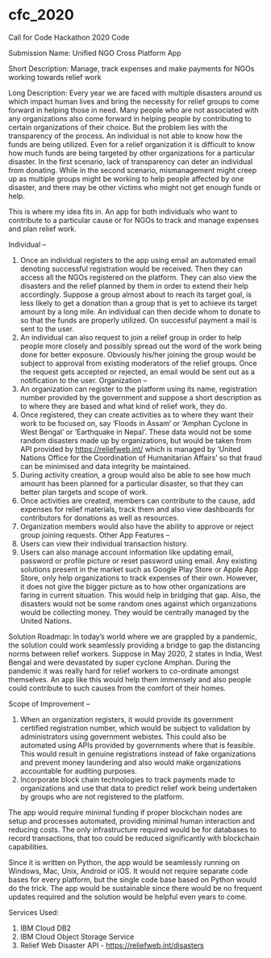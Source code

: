 # cfc_2020
Call for Code Hackathon 2020 Code

Submission Name: Unified NGO Cross Platform App

Short Description:
Manage, track expenses and make payments for NGOs working towards relief work

Long Description:
Every year we are faced with multiple disasters around us which impact human lives and bring the necessity for relief groups to come forward in helping those in need. Many people who are not associated with any organizations also come forward in helping people by contributing to certain organizations of their choice. But the problem lies with the transparency of the process. An individual is not able to know how the funds are being utilized. Even for a relief organization it is difficult to know how much funds are being targeted by other organizations for a particular disaster. In the first scenario, lack of transparency can deter an individual from donating. While in the second scenario, mismanagement might creep up as multiple groups might be working to help people affected by one disaster, and there may be other victims who might not get enough funds or help.

This is where my idea fits in. An app for both individuals who want to contribute to a particular cause or for NGOs to track and manage expenses and plan relief work.

Individual – 
1.	Once an individual registers to the app using email an automated email denoting successful registration would be received. Then they can access all the NGOs registered on the platform. They can also view the disasters and the relief planned by them in order to extend their help accordingly. Suppose a group almost about to reach its target goal, is less likely to get a donation than a group that is yet to achieve its target amount by a long mile. An individual can then decide whom to donate to so that the funds are properly utilized. On successful payment a mail is sent to the user.
2.	An individual can also request to join a relief group in order to help people more closely and possibly spread out the word of the work being done for better exposure. Obviously his/her joining the group would be subject to approval from existing moderators of the relief groups. Once the request gets accepted or rejected, an email would be sent out as a notification to the user.
Organization – 
1.	An organization can register to the platform using its name, registration number provided by the government and suppose a short description as to where they are based and what kind of relief work, they do.
2.	Once registered, they can create activities as to where they want their work to be focused on, say ‘Floods in Assam’ or ‘Amphan Cyclone in West Bengal’ or ‘Earthquake in Nepal’. These data would not be some random disasters made up by organizations, but would be taken from API provided by https://reliefweb.int/ which is managed by ‘United Nations Office for the Coordination of Humanitarian Affairs’ so that fraud can be minimised and data integrity be maintained.
3.	During activity creation, a group would also be able to see how much amount has been planned for a particular disaster, so that they can better plan targets and scope of work.
4.	Once activities are created, members can contribute to the cause, add expenses for relief materials, track them and also view dashboards for contributors for donations as well as resources.
5.	Organization members would also have the ability to approve or reject group joining requests.
Other App Features –
1.	Users can view their individual transaction history.
2.	Users can also manage account information like updating email, password or profile picture or reset password using email.
Any existing solutions present in the market such as Google Play Store or Apple App Store, only help organizations to track expenses of their own. However, it does not give the bigger picture as to how other organizations are faring in current situation. This would help in bridging that gap. Also, the disasters would not be some random ones against which organizations would be collecting money. They would be centrally managed by the United Nations.

Solution Roadmap:
In today’s world where we are grappled by a pandemic, the solution could work seamlessly providing a bridge to gap the distancing norms between relief workers. Suppose in May 2020, 2 states in India, West Bengal and were devastated by super cyclone Amphan. During the pandemic it was really hard for relief workers to co-ordinate amongst themselves. An app like this would help them immensely and also people could contribute to such causes from the comfort of their homes.

Scope of Improvement –
1.	When an organization registers, it would provide its government certified registration number, which would be subject to validation by administrators using government webistes. This could also be automated using APIs provided by governments where that is feasible. This would result in genuine registrations instead of fake organizations and prevent money laundering and also would make organizations accountable for auditing purposes.
2.	Incorporate block chain technologies to track payments made to organizations and use that data to predict relief work being undertaken by groups who are not registered to the platform.

The app would require minimal funding if proper blockchain nodes are setup and processes automated, providing minimal human interaction and reducing costs. The only infrastructure required would be for databases to record transactions, that too could be reduced significantly with blockchain capabilities.

Since it is written on Python, the app would be seamlessly running on Windows, Mac, Unix, Android or iOS. It would not require separate code bases for every platform, but the single code base based on Python would do the trick. The app would be sustainable since there would be no frequent updates required and the solution would be helpful even years to come.

Services Used:
1.	IBM Cloud DB2
2.	IBM Cloud Object Storage Service
3.	Relief Web Disaster API - https://reliefweb.int/disasters
